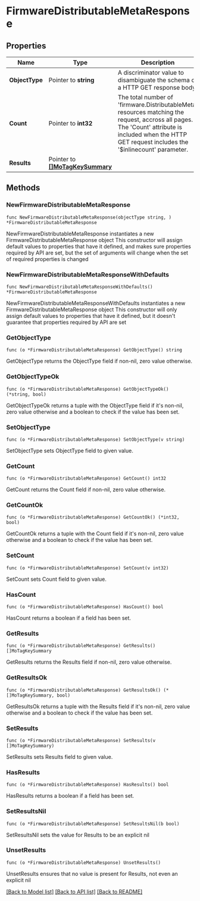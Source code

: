 # FirmwareDistributableMetaResponse

## Properties

Name | Type | Description | Notes
------------ | ------------- | ------------- | -------------
**ObjectType** | Pointer to **string** | A discriminator value to disambiguate the schema of a HTTP GET response body. | 
**Count** | Pointer to **int32** | The total number of &#39;firmware.DistributableMeta&#39; resources matching the request, accross all pages. The &#39;Count&#39; attribute is included when the HTTP GET request includes the &#39;$inlinecount&#39; parameter. | [optional] 
**Results** | Pointer to [**[]MoTagKeySummary**](MoTagKeySummary.md) |  | [optional] 

## Methods

### NewFirmwareDistributableMetaResponse

`func NewFirmwareDistributableMetaResponse(objectType string, ) *FirmwareDistributableMetaResponse`

NewFirmwareDistributableMetaResponse instantiates a new FirmwareDistributableMetaResponse object
This constructor will assign default values to properties that have it defined,
and makes sure properties required by API are set, but the set of arguments
will change when the set of required properties is changed

### NewFirmwareDistributableMetaResponseWithDefaults

`func NewFirmwareDistributableMetaResponseWithDefaults() *FirmwareDistributableMetaResponse`

NewFirmwareDistributableMetaResponseWithDefaults instantiates a new FirmwareDistributableMetaResponse object
This constructor will only assign default values to properties that have it defined,
but it doesn't guarantee that properties required by API are set

### GetObjectType

`func (o *FirmwareDistributableMetaResponse) GetObjectType() string`

GetObjectType returns the ObjectType field if non-nil, zero value otherwise.

### GetObjectTypeOk

`func (o *FirmwareDistributableMetaResponse) GetObjectTypeOk() (*string, bool)`

GetObjectTypeOk returns a tuple with the ObjectType field if it's non-nil, zero value otherwise
and a boolean to check if the value has been set.

### SetObjectType

`func (o *FirmwareDistributableMetaResponse) SetObjectType(v string)`

SetObjectType sets ObjectType field to given value.


### GetCount

`func (o *FirmwareDistributableMetaResponse) GetCount() int32`

GetCount returns the Count field if non-nil, zero value otherwise.

### GetCountOk

`func (o *FirmwareDistributableMetaResponse) GetCountOk() (*int32, bool)`

GetCountOk returns a tuple with the Count field if it's non-nil, zero value otherwise
and a boolean to check if the value has been set.

### SetCount

`func (o *FirmwareDistributableMetaResponse) SetCount(v int32)`

SetCount sets Count field to given value.

### HasCount

`func (o *FirmwareDistributableMetaResponse) HasCount() bool`

HasCount returns a boolean if a field has been set.

### GetResults

`func (o *FirmwareDistributableMetaResponse) GetResults() []MoTagKeySummary`

GetResults returns the Results field if non-nil, zero value otherwise.

### GetResultsOk

`func (o *FirmwareDistributableMetaResponse) GetResultsOk() (*[]MoTagKeySummary, bool)`

GetResultsOk returns a tuple with the Results field if it's non-nil, zero value otherwise
and a boolean to check if the value has been set.

### SetResults

`func (o *FirmwareDistributableMetaResponse) SetResults(v []MoTagKeySummary)`

SetResults sets Results field to given value.

### HasResults

`func (o *FirmwareDistributableMetaResponse) HasResults() bool`

HasResults returns a boolean if a field has been set.

### SetResultsNil

`func (o *FirmwareDistributableMetaResponse) SetResultsNil(b bool)`

 SetResultsNil sets the value for Results to be an explicit nil

### UnsetResults
`func (o *FirmwareDistributableMetaResponse) UnsetResults()`

UnsetResults ensures that no value is present for Results, not even an explicit nil

[[Back to Model list]](../README.md#documentation-for-models) [[Back to API list]](../README.md#documentation-for-api-endpoints) [[Back to README]](../README.md)


